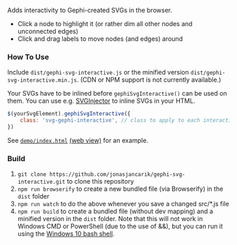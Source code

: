 Adds interactivity to Gephi-created SVGs in the browser.

- Click a node to highlight it (or rather dim all other nodes and unconnected edges)
- Click and drag labels to move nodes (and edges) around

### How To Use

Include `dist/gephi-svg-interactive.js` or the minified version `dist/gephi-svg-interactive.min.js`. (CDN or NPM support is not currently available.)

Your SVGs have to be inlined before `gephiSvgInteractive()` can be used on them. You can use e.g. [SVGInjector](https://github.com/iconic/SVGInjector/) to inline SVGs in your HTML.

```javascript
$(yourSvgElement).gephiSvgInteractive({
    class: 'svg-gephi-interactive', // class to apply to each interactive SVG. Default: null (will not add class)
})
```

See [`demo/index.html`](https://github.com/jonasjancarik/gephi-svg-interactive/blob/master/demo/index.html) [(web view)](https://gephi-svg-interactive.netlify.com/) for an example.

### Build

1. `git clone https://github.com/jonasjancarik/gephi-svg-interactive.git` to clone this repository
2. `npm run browserify` to create a new bundled file (via Browserify) in the `dist` folder
3. `npm run watch` to do the above whenever you save a changed src/*.js file
4. `npm run build` to create a bundled file (without dev mapping) and a minified version in the `dist` folder. Note that this will not work in Windows CMD or PowerShell (due to the use of &&), but you can run it using the [Windows 10 bash shell](https://docs.microsoft.com/en-us/windows/wsl/install-win10).
